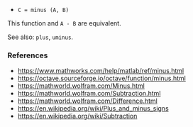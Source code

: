- `C = minus (A, B)`

This function and `A - B` are equivalent.

See also: `plus`, `uminus`.

### References

- https://www.mathworks.com/help/matlab/ref/minus.html
- https://octave.sourceforge.io/octave/function/minus.html
- https://mathworld.wolfram.com/Minus.html
- https://mathworld.wolfram.com/Subtraction.html
- https://mathworld.wolfram.com/Difference.html
- https://en.wikipedia.org/wiki/Plus_and_minus_signs
- https://en.wikipedia.org/wiki/Subtraction
